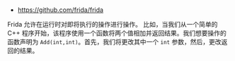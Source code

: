 #

- https://github.com/frida/frida

Frida 允许在运行时对即将执行的操作进行操作。
比如，当我们从一个简单的 C++ 程序开始，该程序使用一个函数将两个值相加并返回结果。我们想要操作的函数声明为 `Add(int,int)`。首先，我们将更改其中一个 `int` 参数，然后，更改返回的结果。

